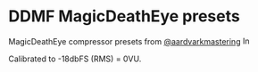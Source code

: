 # DDMF MagicDeathEye presets
MagicDeathEye compressor presets from [@aardvarkmastering](https://instagram.com/aardvarkmastering) <a href="https://instagram.com/aardvarkmastering" target="_blank">
  <img src="https://upload.wikimedia.org/wikipedia/commons/a/a5/Instagram_icon.png" alt="Instagram" width="15" height="15">
</a>


Calibrated to -18dbFS (RMS) = 0VU.  
